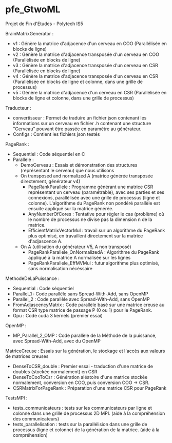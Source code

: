 # pfe_GtwoML
Projet de Fin d'Etudes - Polytech IS5

BrainMatrixGenerator :
- v1 : Génère la matrice d'adjacence d'un cerveau en COO (Parallélisée en blocks de ligne)
- v2 : Génère la matrice d'adjacence transposée d'un cerveau en COO (Parallélisée en blocks de ligne)
- v3 : Génère la matrice d'adjacence transposée d'un cerveau en CSR (Parallélisée en blocks de ligne)
- v4 : Génère la matrice d'adjacence transposée d'un cerveau en CSR (Parallélisée en blocks de ligne et colonne, dans une grille de processus)
- v5 : Génère la matrice d'adjacence d'un cerveau en CSR (Parallélisée en blocks de ligne et colonne, dans une grille de processus)

Traducteur :
- convertisseur : Permet de traduire un fichier json contenant les informations sur un cerveau en fichier .h contenant une structure "Cerveau" pouvant être passée en paramètre au générateur.
- Configs : Contient les fichiers json testés

PageRank :
- Sequentiel : Code séquentiel en C
- Parallele :
	- DemoCerveau : Essais et démonstration des structures (représentant le cerveau) que nous utilisons
	- On transposed and normalized A (matrice générée transposée directement, générateur v4)
		- PageRankParallele : Programme générant une matrice CSR représentant un cerveau (paramétrable), avec ses parties et ses connexions, parallélisée avec une grille de processus (ligne et colonne).
		L'algorithme du PageRank non pondéré parallèle est ensuite appliqué sur la matrice générée.
		- AnyNumberOfCores : Tentative pour régler le cas (problème) où le nombre de processus ne divise pas la dimension n de la matrice.
		- EfficientMatrixVectorMul : travail sur un algorithme du PageRank plus optimisé, en travaillent directement sur la matrice d'adjascence A.
	- On A (utilisation du générateur V5, A non transposé)
		- PageRankParallele_OnNormalizedA : Algorithme du PageRank appliqué à la matrice A normalisée sur les lignes
		- PageRankParallele_EffMVMul : futur algorithme plus optimisé, sans normalisation nécéssaire

MethodeDeLaPuissance :
- Sequential : Code séquentiel
- Parallel_1 : Code parallèle sans Spread-With-Add, sans OpenMP
- Parallel_2 : Code parallèle avec Spread-With-Add, sans OpenMP
- FromAdjascencyMatrix : Code parallèle basé sur une matrice creuse au format CSR type matrice de passage P (0 ou 1) pour le PageRank.
- Gpu : Code cuda 3 kernels (premier essai)

OpenMP :
- MP_Parallel_2_OMP : Code parallèle de la Méthode de la puissance, avec Spread-With-Add, avec du OpenMP

MatriceCreuse : Essais sur la génération, le stockage et l'accès aux valeurs de matrices creuses
- DenseToCSR_double : Premier essai - traduction d'une matrice de doubles (stockée normalement) en CSR
- DenseToCooToCsr : Génération aléatoire d'une matrice stockée normalement, conversion en COO, puis conversion COO -> CSR.
- CSRMatrixForPageRank : Préparation d'une matrice CSR pour PageRank

TestsMPI :
- tests_communicateurs : tests sur les communicateurs par ligne et colonne dans une grille de processus 2D MPI. (aide à la compréhension des communicateurs)
- tests_parallelisation : tests sur la parallélision dans une grille de processus (ligne et colonne) de la génération de la matrice. (aide à la compréhension)